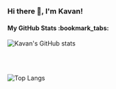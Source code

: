 <h3>Hi there 👋, I'm Kavan!</h3>

<h4>My GitHub Stats :bookmark_tabs:</h4>

![Kavan's GitHub stats](https://github-readme-stats.vercel.app/api?username=Kavan-Dalwadi&show_icons=true&theme=github_dark)

<br><br>

![Top Langs](https://github-readme-stats.vercel.app/api/top-langs/?username=Kavan-Dalwadi&layout=compact)
